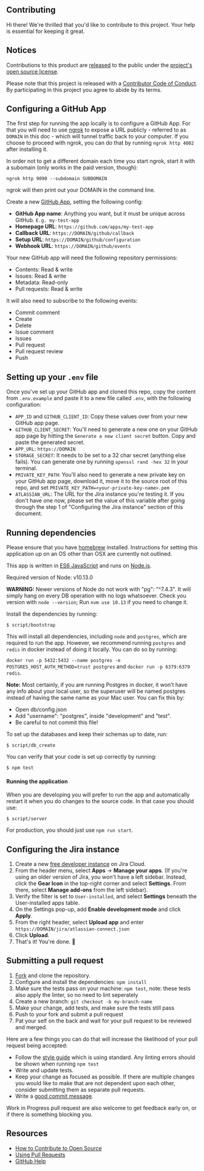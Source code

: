 ## Contributing

[code-of-conduct]: CODE_OF_CONDUCT.md
[license]: LICENSE

[configure-github-app]: https://probot.github.io/docs/development/#configuring-a-github-app
[jira-developer-instance]: https://developer.atlassian.com/platform/marketplace/getting-started/#free-developer-instances-to-build-and-test-your-app
[style]: https://standardjs.com/
[releases]: https://help.github.com/articles/github-terms-of-service/#6-contributions-under-repository-license

Hi there! We're thrilled that you'd like to contribute to this project. Your help is essential for keeping it great.

## Notices
Contributions to this product are [released][releases] to the public under the [project's open source license][license].

Please note that this project is released with a [Contributor Code of Conduct][code-of-conduct]. By participating in this project you agree to abide by its terms.

## Configuring a GitHub App

The first step for running the app locally is to configure a GitHub App. For that you will need to use [ngrok](https://ngrok.com) to expose a URL publicly - referred to as `DOMAIN` in this doc - which will tunnel traffic back to your computer. If you choose to proceed with ngrok, you can do that by running `ngrok http 4002` after installing it.

In order not to get a different domain each time you start ngrok, start it with a subomain (only works in the paid version, though):

```
ngrok http 9090 --subdomain SUBDOMAIN
```

ngrok will then print out your DOMAIN in the command line.

Create a new [GitHub App](https://github.com/settings/apps), setting the following config:

- **GitHub App name**: Anything you want, but it must be unique across GitHub. `E.g. my-test-app`
- **Homepage URL**: `https://github.com/apps/my-test-app`
- **Callback URL**: `https://DOMAIN/github/callback`
- **Setup URL**: `https://DOMAIN/github/configuration`
- **Webhook URL**: `https://DOMAIN/github/events`

Your new GitHub app will need the following repository permissions:

+ Contents: Read & write
+ Issues: Read & write
+ Metadata: Read-only
+ Pull requests: Read & write

It will also need to subscribe to the following events:

+ Commit comment
+ Create
+ Delete
+ Issue comment
+ Issues
+ Pull request
+ Pull request review
+ Push

## Setting up your `.env` file

Once you've set up your GitHub app and cloned this repo, copy the content from `.env.example` and paste it to a new file called `.env`, with the following configuration:

+ `APP_ID` and `GITHUB_CLIENT_ID`: Copy these values over from your new GitHub app page.
+ `GITHUB_CLIENT_SECRET`: You'll need to generate a new one on your GitHub app page by hitting the `Generate a new client secret` button. Copy and paste the generated secret.
+ `APP_URL`: `https://DOMAIN`
+ `STORAGE_SECRET`: It needs to be set to a 32 char secret (anything else fails). You can generate one by running `openssl rand -hex 32` in your terminal.
+  `PRIVATE_KEY_PATH`: You'll also need to generate a new private key on your GitHub app page, download it, move it to the source root of this repo, and set `PRIVATE_KEY_PATH=<your-private-key-name>.pem`
+ `ATLASSIAN_URL`: The URL for the Jira instance you're testing it. If you don't have one now, please set the value of this variable after going through the step 1 of "Configuring the Jira instance" section of this document.

## Running dependencies

Please ensure that you have [homebrew](https://brew.sh/) installed. Instructions for setting this application up on an OS other than OSX are currently not outlined.

This app is written in [ES6 JavaScript](https://nodejs.org/en/docs/es6/) and runs on [Node.js](https://nodejs.org/).

Required version of Node: v10.13.0

**WARNING:**  Newer versions of Node do not work with "pg": "^7.4.3". It will simply hang on every DB operation with no logs whatsoever. Check you version with `node --version`; Run `nvm use 10.13` if you need to change it.

Install the dependencies by running:

```
$ script/bootstrap
```

This will install all dependencies, including `node` and `postgres`, which are required to run the app. However, we recommend running `postgres` and `redis` in docker instead of doing it locally. You can do so by running:

`docker run -p 5432:5432 --name postgres -e POSTGRES_HOST_AUTH_METHOD=trust postgres` and `docker run -p 6379:6379 redis`.

**Note:** Most certainly, if you are running Postgres in docker, it won’t have any info about your local user, so the superuser will be named postgres instead of having the same name as your Mac user. You can fix this by:
* Open db/config.json
* Add "username": "postgres", inside "development" and "test".
* Be careful to not commit this file!

To set up the databases and keep their schemas up to date, run:

```
$ script/db_create
```

You can verify that your code is set up correctly by running:

```
$ npm test
```


#### Running the application

When you are developing you will prefer to run the app and automatically restart it when you do changes to the source code. In that case you should use:

```
$ script/server
```

For production, you should just use `npm run start`.


## Configuring the Jira instance

1. Create a new [free developer instance][jira-developer-instance] on Jira Cloud.
2. From the header menu, select **Apps** -> **Manage your apps**. (If you're using an older version of Jira, you won't have a left sidebar. Instead, click the **Gear Icon** in the top-right corner and select **Settings**. From there, select **Manage add-ons** from the left sidebar).
3. Verify the filter is set to `User-installed`, and select **Settings** beneath the User-installed apps table.
4. On the Settings pop-up, add **Enable development mode** and click **Apply**.
5. From the right header, select **Upload app** and enter `https://DOMAIN/jira/atlassian-connect.json`
6. Click **Upload**.
7. That's it! You're done. :tada:

## Submitting a pull request

1. [Fork](https://reflectoring.io/github-fork-and-pull/) and clone the repository.
1. Configure and install the dependencies: `npm install`
1. Make sure the tests pass on your machine: `npm test`, note: these tests also apply the linter, so no need to lint seperately
1. Create a new branch: `git checkout -b my-branch-name`
1. Make your change, add tests, and make sure the tests still pass
1. Push to your fork and submit a pull request
1. Pat your self on the back and wait for your pull request to be reviewed and merged.

Here are a few things you can do that will increase the likelihood of your pull request being accepted:

- Follow the [style guide][style] which is using standard. Any linting errors should be shown when running `npm test`
- Write and update tests.
- Keep your change as focused as possible. If there are multiple changes you would like to make that are not dependent upon each other, consider submitting them as separate pull requests.
- Write a [good commit message](http://tbaggery.com/2008/04/19/a-note-about-git-commit-messages.html).

Work in Progress pull request are also welcome to get feedback early on, or if there is something blocking you.

## Resources

- [How to Contribute to Open Source](https://opensource.guide/how-to-contribute/)
- [Using Pull Requests](https://help.github.com/articles/about-pull-requests/)
- [GitHub Help](https://help.github.com)
